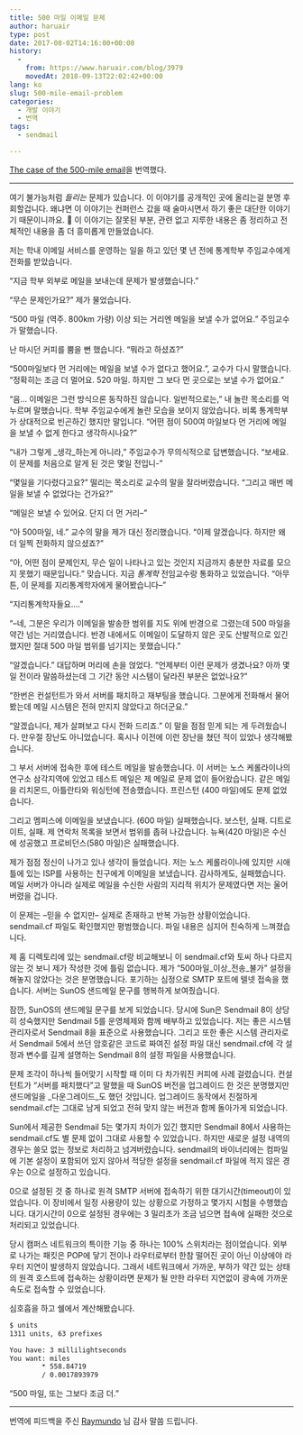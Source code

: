 ```yaml
---
title: 500 마일 이메일 문제
author: haruair
type: post
date: 2017-08-02T14:16:00+00:00
history:
  - 
    from: https://www.haruair.com/blog/3979
    movedAt: 2018-09-13T22:02:42+00:00
lang: ko
slug: 500-mile-email-problem
categories:
  - 개발 이야기
  - 번역
tags:
  - sendmail

---
```

[The case of the 500-mile email][1]을 번역했다.

* * *

여기 불가능처럼 _들리는_ 문제가 있습니다. 이 이야기를 공개적인 곳에 올리는걸 분명 후회할겁니다. 왜냐면 이 이야기는 컨퍼런스 갔을 때 술마시면서 하기 좋은 대단한 이야기기 때문이니까요. 🙂 이 이야기는 잘못된 부분, 관련 없고 지루한 내용은 좀 정리하고 전체적인 내용을 좀 더 흥미롭게 만들었습니다.

저는 학내 이메일 서비스를 운영하는 일을 하고 있던 몇 년 전에 통계학부 주임교수에게 전화를 받았습니다.

&#8220;지금 학부 외부로 메일을 보내는데 문제가 발생했습니다.&#8221;

&#8220;무슨 문제인가요?&#8221; 제가 물었습니다.

&#8220;500 마일 (역주. 800km 가량) 이상 되는 거리엔 메일을 보낼 수가 없어요.&#8221; 주임교수가 말했습니다.

난 마시던 커피를 뿜을 뻔 했습니다. &#8220;뭐라고 하셨죠?&#8221;

&#8220;500마일보다 먼 거리에는 메일을 보낼 수가 없다고 했어요.&#8221;, 교수가 다시 말했습니다. &#8220;정확히는 조금 더 멀어요. 520 마일. 하지만 그 보다 먼 곳으로는 보낼 수가 없어요.&#8221;

&#8220;음&#8230; 이메일은 그런 방식으론 동작하진 않습니다. 일반적으로는,&#8221; 내 놀란 목소리를 억누르며 말했습니다. 학부 주임교수에게 놀란 모습을 보이지 않았습니다. 비록 통계학부가 상대적으로 빈곤하긴 했지만 말입니다. &#8220;어떤 점이 500여 마일보다 먼 거리에 메일을 보낼 수 없게 한다고 생각하시나요?&#8221;

&#8220;내가 그렇게 _생각_하는게 아니라,&#8221; 주임교수가 무의식적으로 답변했습니다. &#8220;보세요. 이 문제를 처음으로 알게 된 것은 몇일 전입니-&#8221;

&#8220;몇일을 기다렸다고요?&#8221; 떨리는 목소리로 교수의 말을 잘라버렸습니다. &#8220;그리고 매번 메일을 보낼 수 없었다는 건가요?&#8221;

&#8220;메일은 보낼 수 있어요. 단지 더 먼 거리&#8211;&#8221;

&#8220;아 500마일, 네.&#8221; 교수의 말을 제가 대신 정리했습니다. &#8220;이제 알겠습니다. 하지만 왜 더 일찍 전화하지 않으셨죠?&#8221;

&#8220;아, 어떤 점이 문제인지, 무슨 일이 나타나고 있는 것인지 지금까지 충분한 자료를 모으지 못했기 때문입니다.&#8221; 맞습니다. 지금 _통계학_ 전임교수랑 통화하고 있었습니다. &#8220;아무튼, 이 문제를 지리통계학자에게 물어봤습니다&#8211;&#8221;

&#8220;지리통계학자들요&#8230;.&#8221;

&#8220;&#8211;네, 그분은 우리가 이메일을 발송한 범위를 지도 위에 반경으로 그렸는데 500 마일을 약간 넘는 거리였습니다. 반경 내에서도 이메일이 도달하지 않은 곳도 산발적으로 있긴 했지만 절대 500 마일 범위를 넘기지는 못했습니다.&#8221;

&#8220;알겠습니다.&#8221; 대답하며 머리에 손을 얹었다. &#8220;언제부터 이런 문제가 생겼나요? 아까 몇일 전이라 말씀하셨는데 그 기간 동안 시스템이 달라진 부분은 없었나요?&#8221;

&#8220;한번은 컨설턴트가 와서 서버를 패치하고 재부팅을 했습니다. 그분에게 전화해서 물어봤는데 메일 시스템은 전혀 만지지 않았다고 하더군요.&#8221;

&#8220;알겠습니다, 제가 살펴보고 다시 전화 드리죠.&#8221; 이 말을 점점 믿게 되는 게 두려웠습니다. 만우절 장난도 아니었습니다. 혹시나 이전에 이런 장난을 쳤던 적이 있었나 생각해봤습니다.

그 부서 서버에 접속한 후에 테스트 메일을 발송했습니다. 이 서버는 노스 케롤라이나의 연구소 삼각지역에 있었고 테스트 메일은 제 메일로 문제 없이 들어왔습니다. 같은 메일을 리치몬드, 아틀란타와 워싱턴에 전송했습니다. 프린스턴 (400 마일)에도 문제 없었습니다.

그리고 멤피스에 이메일을 보냈습니다. (600 마일) 실패했습니다. 보스턴, 실패. 디트로이트, 실패. 제 연락처 목록을 보면서 범위를 좁혀 나갔습니다. 뉴욕(420 마일)은 수신에 성공했고 프로비던스(580 마일)은 실패했습니다.

제가 점점 정신이 나가고 있나 생각이 들었습니다. 저는 노스 케롤라이나에 있지만 시애틀에 있는 ISP를 사용하는 친구에게 이메일을 보냈습니다. 감사하게도, 실패했습니다. 메일 서버가 아니라 실제로 메일을 수신한 사람의 지리적 위치가 문제였다면 저는 울어버렸을 겁니다.

이 문제는 &#8211;믿을 수 없지만&#8211; 실제로 존재하고 반복 가능한 상황이었습니다. sendmail.cf 파일도 확인했지만 평범했습니다. 파일 내용은 심지어 친숙하게 느껴졌습니다.

제 홈 디렉토리에 있는 sendmail.cf랑 비교해보니 이 sendmail.cf와 토씨 하나 다르지 않는 것 보니 제가 작성한 것에 틀림 없습니다. 제가 &#8220;500마일_이상_전송_불가&#8221; 설정을 해놓지 않았다는 것은 분명했습니다. 포기하는 심정으로 SMTP 포트에 텔넷 접속을 했습니다. 서버는 SunOS 샌드메일 문구를 행복하게 보여줬습니다.

잠깐, SunOS의 샌드메일 문구를 보게 되었습니다. 당시에 Sun은 Sendmail 8이 상당히 성숙했지만 Sendmail 5를 운영체제와 함께 배부하고 있었습니다. 저는 좋은 시스템 관리자로서 Sendmail 8을 표준으로 사용했습니다. 그리고 또한 좋은 시스템 관리자로서 Sendmail 5에서 쓰던 암호같은 코드로 짜여진 설정 파일 대신 sendmail.cf에 각 설정과 변수를 길게 설명하는 Sendmail 8의 설정 파일을 사용했습니다.

문제 조각이 하나씩 들어맞기 시작할 때 이미 다 차가워진 커피에 사레 걸렸습니다. 컨설턴트가 &#8220;서버를 패치했다&#8221;고 말했을 때 SunOS 버전을 업그레이드 한 것은 분명했지만 샌드메일을 _다운그레이드_도 했던 것입니다. 업그레이드 동작에서 친절하게 sendmail.cf는 그대로 남게 되었고 전혀 맞지 않는 버전과 함께 돌아가게 되었습니다.

Sun에서 제공한 Sendmail 5는 몇가지 차이가 있긴 했지만 Sendmail 8에서 사용하는 sendmail.cf도 별 문제 없이 그대로 사용할 수 있었습니다. 하지만 새로운 설정 내역의 경우는 쓸모 없는 정보로 처리하고 넘겨버렸습니다. sendmail의 바이너리에는 컴파일에 기본 설정이 포함되어 있지 않아서 적당한 설정을 sendmail.cf 파일에 적지 않은 경우는 0으로 설정하고 있습니다.

0으로 설정된 것 중 하나로 원격 SMTP 서버에 접속하기 위한 대기시간(timeout)이 있었습니다. 이 장비에서 일정 사용량이 있는 상황으로 가정하고 몇가지 시험을 수행했습니다. 대기시간이 0으로 설정된 경우에는 3 밀리초가 조금 넘으면 접속에 실패한 것으로 처리되고 있었습니다.

당시 캠퍼스 네트워크의 특이한 기능 중 하나는 100% 스위치라는 점이었습니다. 외부로 나가는 패킷은 POP에 닿기 전이나 라우터로부터 한참 떨어진 곳이 아닌 이상에야 라우터 지연이 발생하지 않았습니다. 그래서 네트워크에서 가까운, 부하가 약간 있는 상태의 원격 호스트에 접속하는 상황이라면 문제가 될 만한 라우터 지연없이 광속에 가까운 속도로 접속할 수 있었습니다.

심호흡을 하고 쉘에서 계산해봤습니다.

```bash
$ units
1311 units, 63 prefixes

You have: 3 millilightseconds
You want: miles
        * 558.84719
        / 0.0017893979
```

&#8220;500 마일, 또는 그보다 조금 더.&#8221;

---

번역에 피드백을 주신 [Raymundo](https://twitter.com/gypark) 님 감사 말씀 드립니다.


 [1]: http://www.ibiblio.org/harris/500milemail.html

